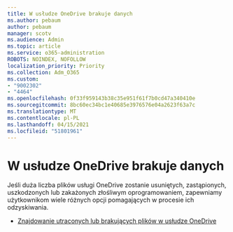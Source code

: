 ```yaml
---
title: W usłudze OneDrive brakuje danych
ms.author: pebaum
author: pebaum
manager: scotv
ms.audience: Admin
ms.topic: article
ms.service: o365-administration
ROBOTS: NOINDEX, NOFOLLOW
localization_priority: Priority
ms.collection: Adm_O365
ms.custom:
- "9002302"
- "4464"
ms.openlocfilehash: 0f33f959143b38c35e951f61f7b0cd47a340410e
ms.sourcegitcommit: 8bc60ec34bc1e40685e3976576e04a2623f63a7c
ms.translationtype: MT
ms.contentlocale: pl-PL
ms.lasthandoff: 04/15/2021
ms.locfileid: "51801961"
---
```

# <a name="onedrive-is-missing-data"></a>W usłudze OneDrive brakuje danych

Jeśli duża liczba plików usługi OneDrive zostanie usuniętych, zastąpionych, uszkodzonych lub zakażonych złośliwym oprogramowaniem, zapewniamy użytkownikom wiele różnych opcji pomagających w procesie ich odzyskiwania.

- [Znajdowanie utraconych lub brakujących plików w usłudze OneDrive](https://go.microsoft.com/fwlink/?linkid=2125166)
